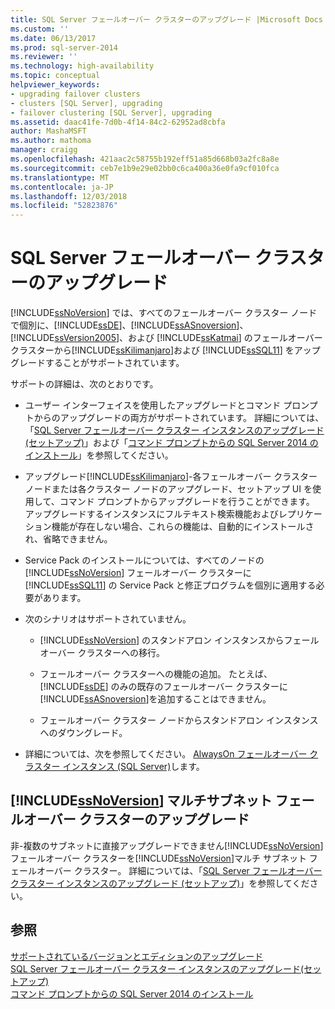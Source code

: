 ```yaml
---
title: SQL Server フェールオーバー クラスターのアップグレード |Microsoft Docs
ms.custom: ''
ms.date: 06/13/2017
ms.prod: sql-server-2014
ms.reviewer: ''
ms.technology: high-availability
ms.topic: conceptual
helpviewer_keywords:
- upgrading failover clusters
- clusters [SQL Server], upgrading
- failover clustering [SQL Server], upgrading
ms.assetid: daac41fe-7d0b-4f14-84c2-62952ad8cbfa
author: MashaMSFT
ms.author: mathoma
manager: craigg
ms.openlocfilehash: 421aac2c58755b192eff51a85d668b03a2fc8a8e
ms.sourcegitcommit: ceb7e1b9e29e02bb0c6ca400a36e0fa9cf010fca
ms.translationtype: MT
ms.contentlocale: ja-JP
ms.lasthandoff: 12/03/2018
ms.locfileid: "52823876"
---
```

# <a name="upgrade-a-sql-server-failover-cluster"></a>SQL Server フェールオーバー クラスターのアップグレード
  [!INCLUDE[ssNoVersion](../../../includes/ssnoversion-md.md)] では、すべてのフェールオーバー クラスター ノードで個別に、[!INCLUDE[ssDE](../../../includes/ssde-md.md)]、[!INCLUDE[ssASnoversion](../../../includes/ssasnoversion-md.md)]、[!INCLUDE[ssVersion2005](../../../includes/ssversion2005-md.md)]、および [!INCLUDE[ssKatmai](../../../includes/sskatmai-md.md)] のフェールオーバー クラスターから[!INCLUDE[ssKilimanjaro](../../../includes/sskilimanjaro-md.md)]および [!INCLUDE[ssSQL11](../../../includes/sssql11-md.md)] をアップグレードすることがサポートされています。  
  
 サポートの詳細は、次のとおりです。  
  
-   ユーザー インターフェイスを使用したアップグレードとコマンド プロンプトからのアップグレードの両方がサポートされています。 詳細については、「[SQL Server フェールオーバー クラスター インスタンスのアップグレード &#40;セットアップ&#41;](upgrade-a-sql-server-failover-cluster-instance-setup.md)」および「[コマンド プロンプトからの SQL Server 2014 のインストール](../../../database-engine/install-windows/install-sql-server-from-the-command-prompt.md)」を参照してください。  
  
-   アップグレード[!INCLUDE[ssKilimanjaro](../../../includes/sskilimanjaro-md.md)]-各フェールオーバー クラスター ノードまたは各クラスター ノードのアップグレード、セットアップ UI を使用して、コマンド プロンプトからアップグレードを行うことができます。 アップグレードするインスタンスにフルテキスト検索機能およびレプリケーション機能が存在しない場合、これらの機能は、自動的にインストールされ、省略できません。  
  
-   Service Pack のインストールについては、すべてのノードの [!INCLUDE[ssNoVersion](../../../includes/ssnoversion-md.md)] フェールオーバー クラスターに [!INCLUDE[ssSQL11](../../../includes/sssql11-md.md)] の Service Pack と修正プログラムを個別に適用する必要があります。  
  
-   次のシナリオはサポートされていません。  
  
    -   [!INCLUDE[ssNoVersion](../../../includes/ssnoversion-md.md)] のスタンドアロン インスタンスからフェールオーバー クラスターへの移行。  
  
    -   フェールオーバー クラスターへの機能の追加。 たとえば、[!INCLUDE[ssDE](../../../includes/ssde-md.md)] のみの既存のフェールオーバー クラスターに[!INCLUDE[ssASnoversion](../../../includes/ssasnoversion-md.md)]を追加することはできません。  
  
    -   フェールオーバー クラスター ノードからスタンドアロン インスタンスへのダウングレード。  
  
-   詳細については、次を参照してください。 [ AlwaysOn フェールオーバー クラスター インスタンス (SQL Server)](always-on-failover-cluster-instances-sql-server.md)します。  
  
## <a name="upgrading-a-includessnoversionincludesssnoversion-mdmd-multi-subnet-failover-cluster"></a>[!INCLUDE[ssNoVersion](../../../includes/ssnoversion-md.md)] マルチサブネット フェールオーバー クラスターのアップグレード  
 非-複数のサブネットに直接アップグレードできません[!INCLUDE[ssNoVersion](../../../includes/ssnoversion-md.md)]フェールオーバー クラスターを[!INCLUDE[ssNoVersion](../../../includes/ssnoversion-md.md)]マルチ サブネット フェールオーバー クラスター。 詳細については、「[SQL Server フェールオーバー クラスター インスタンスのアップグレード &#40;セットアップ&#41;](upgrade-a-sql-server-failover-cluster-instance-setup.md)」を参照してください。  
  
## <a name="see-also"></a>参照  
 [サポートされているバージョンとエディションのアップグレード](../../../database-engine/install-windows/supported-version-and-edition-upgrades.md)   
 [SQL Server フェールオーバー クラスター インスタンスのアップグレード&#40;セットアップ&#41;](upgrade-a-sql-server-failover-cluster-instance-setup.md)   
 [コマンド プロンプトからの SQL Server 2014 のインストール](../../../database-engine/install-windows/install-sql-server-from-the-command-prompt.md)  
  
  
